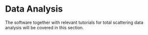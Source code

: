 Data Analysis
===

The software together with relevant tutorials for total scattering data analysis will be covered in this section.

```{tableofcontents}
```